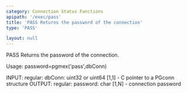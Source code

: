 ```yaml
---
category: Connection Status Functions
apipath: '/exec/pass'
title: 'PASS Returns the password of the connection'
type: 'PASS'

layout: null
---
```


 PASS Returns the password of the connection.

 Usage: password=pgmex('pass',dbConn)

 INPUT:
   regular:
     dbConn: uint32 or uint64 [1,1] - C pointer to a PGconn structure
 OUTPUT:
   regular:
     password: char [1,N] - connection password
